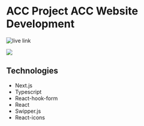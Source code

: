 # ACC Project ACC Website Development

![live link](https://acc-gamma.vercel.app/)

<img src="https://i.ibb.co/FxBd6Rx/screencapture-localhost-3000-admin-add-hero-2023-11-22-19-04-37.png">

## Technologies
* Next.js
* Typescript
* React-hook-form
* React
* Swipper.js
* React-icons
